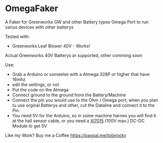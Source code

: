 # OmegaFaker
A Faker for Greenworks GW and other Battery types Omega Port to run varius devices with other batterys

Tested with:
- Greenworks Leaf Blower 40V - Works!

Actual Greenworks 40V Batterys ar supported, other comming soon

Use:
- Grab a Arduino or someelse with a Atmega 328P or higher that have 16mhz
- edit the settings, or not
- Put the code on the Atmega
- Connect ground to the ground from the Battery/Machine
- Connect the pin you would use to the Ohm / Omega port, when you plan tu use orginal Batterys and other, cut the Dataline and connect it to the Pin.
- You need 5V for the Arduino, so in some machine harnes you will find it at the hall sensor cable, or you need a [Xl7015](https://www.google.com/search?q=xl7015+dc-dc+step+down) (100V max.) DC-DC Module to get 5V 



Like my Work? Buy me a Coffee https://paypal.me/tobirocky
